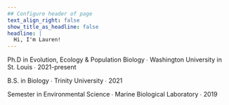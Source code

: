 ```yaml
---
## Configure header of page
text_align_right: false
show_title_as_headline: false
headline: |
  Hi, I'm Lauren!
---
```


<!-- this is a subheadline -->

<i class = "fas fa-graduation-cap pr2"></i>Ph.D in Evolution, Ecology & Population Biology &#8729; Washington University in St. Louis &#8729; 2021-present

<i class = "fas fa-graduation-cap pr2"></i>B.S. in Biology &#8729; Trinity University &#8729; 2021

<i class = "fas fa-graduation-cap pr2"></i>Semester in Environmental Science &#8729; Marine Biological Laboratory &#8729; 2019
